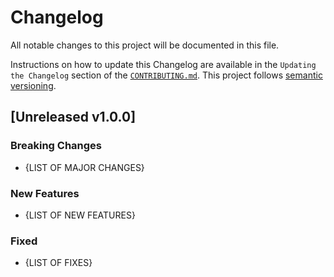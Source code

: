 # Changelog

All notable changes to this project will be documented in this file.

Instructions on how to update this Changelog are available in the `Updating the Changelog` section of the [`CONTRIBUTING.md`](./CONTRIBUTING.md).  This project follows [semantic versioning](https://semver.org/spec/v2.0.0.html).

## [Unreleased v1.0.0]

### Breaking Changes

- {LIST OF MAJOR CHANGES}

### New Features

- {LIST OF NEW FEATURES}

### Fixed

- {LIST OF FIXES}
